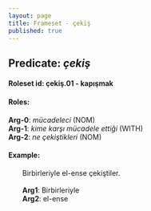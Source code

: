 ```yaml
---
layout: page
title: Frameset - çekiş
published: true
---
```

<h2>Predicate: <i>çekiş</i></h2>
<h4>Roleset id: çekiş.01 - kapışmak<br>
<h4>Roles:</h4>
<b>Arg-0</b>: <i>mücadeleci</i>  (NOM) <br>
<b>Arg-1</b>: <i>kime karşı mücadele ettiği</i>  (WITH) <br>
<b>Arg-2</b>: <i>ne çekiştikleri</i>  (NOM) <br>
<h4>Example:</h4>
&emsp;&emsp;Birbirleriyle el-ense çekiştiler.<br><br>
&emsp;&emsp;<b>Arg1</b>:  Birbirleriyle<br>
&emsp;&emsp;<b>Arg2</b>:  el-ense<br>

